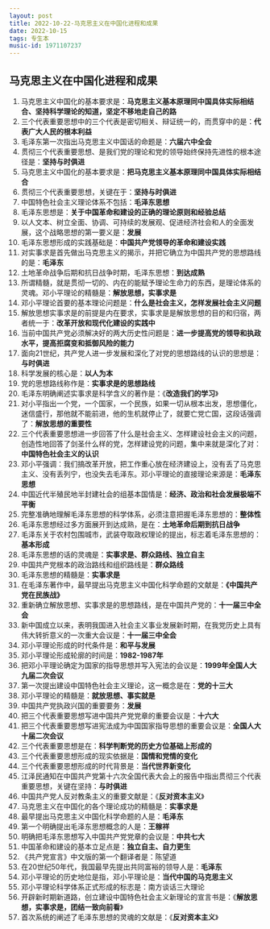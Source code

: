 ```yaml
---
layout: post
title: 2022-10-22-马克思主义在中国化进程和成果
date: 2022-10-15
tags: 专生本
music-id: 1971107237
---
```


## 马克思主义在中国化进程和成果

1. 马克思主义中国化的基本要求是：**马克思主义基本原理同中国具体实际相结合、坚持科学理论的知道，坚定不移地走自己的路**
2. 三个代表重要思想中的三个代表是密切相关、辩证统一的，而贯穿中的是：**代表广大人民的根本利益**
3. 毛泽东第一次指出马克思主义中国话的命题是：**六届六中全会**
4. 贯彻三个代表重要思想、是我们党的理论和党的领导始终保持先进性的根本途径是：**坚持与时俱进**
5. 马克思主义中国化的基本要求是：**把马克思主义基本原理同中国具体实际相结合**
6. 贯彻三个代表重要思想，关键在于：**坚持与时俱进**
7. 中国特色社会主义理论体系不包括：**毛泽东思想**
8. 毛泽东思想是：**关于中国革命和建设的正确的理论原则和经验总结**
9. 以人文本、树立全面、协调、可持续的发展观、促进经济社会和人的全面发展，这个战略思想的第一要义是：**发展**
10. 毛泽东思想形成的实践基础是：**中国共产党领导的革命和建设实践**
11. 对实事求是首先做出马克思主义的揭示，并把它确立为中国共产党的思想路线的是：**毛泽东**
12. 土地革命战争后期和抗日战争时期，毛泽东思想：**到达成熟**
13. 所谓精髓，就是贯彻一切的、内在的能赋予理论生命力的东西，是理论体系的灵魂。邓小平理论的精髓是：**解放思想，实事求是**
14. 邓小平理论首要的基本理论问题是：**什么是社会主义，怎样发展社会主义问题**
15. 解放思想实事求是的前提是内在要求，实事求是是解放思想的目的和归宿，两者统一于：**改革开放和现代化建设的实践中**
16. 当前中国共产党必须解决好的两大历史性问题是：**进一步提高党的领导和执政水平，提高拒腐变和抵御风险的能力**
17. 面向21世纪，共产党人进一步发展和深化了对党的思想路线的认识的思想是：**与时俱进**
18. 科学发展的核心是：**以人为本**
19. 党的思想路线称作是：**实事求是的思想路线**
20. 毛泽东明确阐述实事求是科学含义的著作是：《**改造我们的学习**》
21. 对小平指出一个党，一个国家，一个民族，如果一切从根本出发，思想僵化，迷信盛行，那他就不能前进，他的生机就停止了，就要亡党亡国，这段话强调了：**解放思想的重要性**
22. 三个代表重要思想进一步回答了什么是社会主义、怎样建设社会主义的问题，创造性地回答了剑圣什么样的党，怎样建设党的问题，集中来就是深化了对：**中国特色社会主义的认识**
23. 邓小平强调：我们搞改革开放，把工作重心放在经济建设上，没有丢了马克思主义、没有丢列宁，也没失去毛泽东。邓小平理论的直接理论来源是：**毛泽东思想**
24. 中国近代半殖民地半封建社会的组基本国情是：**经济、政治和社会发展极端不平衡**
25. 完整准确地理解毛泽东思想的科学体系，必须注意把握毛泽东思想的：**整体性**
26. 毛泽东思想经过多方面展开到达成熟，是在：**土地革命后期到抗日战争**
27. 毛泽东关于农村包围城市，武装夺取政权理论的提出，标志着毛泽东思想的：**基本形成**
28. 毛泽东思想的话的灵魂是：**实事求是、群众路线、独立自主**
29. 中国共产党根本的政治路线和组织路线是：**群众路线**
30. 毛泽东思想的精髓是：**实事求是**
31. 在毛泽东著作中，最早提出马克思主义中国化科学命题的文献是：**《中国共产党在民族战》**
32. 重新确立解放思想、实事求是的思想路线，是在中国共产党的：**十一届三中全会**
33. 新中国成立以来，表明我国进入社会主义事业发展新时期，在我党历史上具有伟大转折意义的一次重大会议是：**十一届三中全会**
34. 邓小平理论形成的时代条件是：**和平与发展**
35. 邓小平理论形成轮廓的时间是：**1982-1987年**
36. 把邓小平理论确定为国家的指导思想并写入宪法的会议是：**1999年全国人大九届二次会议**
37. 第一次提出建设中国特色社会主义理论，这一概念是在：**党的十三大**
38. 邓小平理论的精髓是：**就放思想、事实就是**
39. 中国共产党执政兴国的重要要务：**发展**
40. 把三个代表重要思想写进中国共产党党章的重要会议是：**十六大**
41. 把三个代表重要思想写进宪法成为中国国家指导思想的重要会议是：**全国人大十届二次会议**
42. 三个代表重要思想是在：**科学判断党的历史方位基础上形成的**
43. 三个代表重要思想形成的现实依据是：**国情和党情的变化**
44. 三个代表重要思想形成的时代背景是：**当代世界新变化**
45. 江泽民通知在中国共产党第十六次全国代表大会上的报告中指出贯彻三个代表重要思想，关键在坚持：**与时俱进**
46. 中国共产党人反对教条主义的重要文献是：《**反对资本主义**》
47. 马克思主义在中国化的各个理论成功的精髓是：**实事求是**
48. 最早提出马克思主义中国化科学命题的人是：**毛泽东**
49. 第一个明确提出毛泽东思想概念的人是：**王稼祥**
50. 明确把毛泽东思想写入中国共产党党章的会议是：**中共七大**
51. 中国革命和建设的基本立足点是：**独立自主、自力更生**
52. 《共产党宣言》中文版的第一个翻译者是：陈望道
53. 在20世纪50年代，我国最早先提出共同富裕的领导人是：**毛泽东**
54. 邓小平理论的历史地位是指，邓小平理论是：**当代中国的马克思主义**
55. 邓小平理论科学体系正式形成的标志是：南方谈话三大理论
56. 开辟新时期新道路，创立建设中国特色社会主义新理论的宣言书是：《**解放思想，实事求是，团结一致向前看**》
57. 首次系统的阐述了毛泽东思想的灵魂的文献是：《**反对资本主义**》
